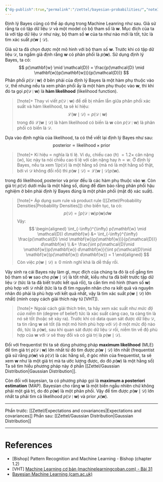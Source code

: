 ```yaml
---
{"dg-publish":true,"permalink":"/zettel/bayesian-probabilities/","noteIcon":"📝","created":"2024-06-30T19:11:48.440+07:00","updated":"2024-07-12T08:26:56.139+07:00"}
---
```



Định lý Bayes cũng có thể áp dụng trong Machine Leanring như sau. Giả sử rằng ta có tập dữ liệu $\mathcal{D}$ và một model có bộ tham số là $\mathbf{w}$. Mục đích của ta là với tập dữ liệu $\mathcal{D}$ như này, bộ tham số $\mathbf{w}$ của ta như nào mới là tốt, tức là tìm xác suất $p(\mathbf{w} \mid \mathcal{D})$.

Giả sử ta đã chọn được một mô hình với bộ tham số $\mathbf{w}$. Trước khi có tập dữ liệu $\mathcal{D}$, ta ngầm giả định rằng $\mathbf{w}$ có phân phối là $p(\mathbf{w})$. Sử dụng định lý Bayes, ta có:
$$
p(\mathbf{w} \mid \mathcal{D}) = \frac{p(\mathcal{D} \mid \mathbf{w})p(\mathbf{w})}{p(\mathcal{D})}
$$
Phân phối $p(\mathcal{D} \mid \mathbf{w})$ ở bên phải của định lý Bayes là một hàm phụ thuộc vào $\mathcal{D}$, thế nhưng nếu ta xem phân phối ấy là một hàm phụ thuộc vào $\mathbf{w}$, thì khi đó ta gọi $p(\mathcal{D} \mid \mathbf{w})$ là **hàm likelihood** (likelihood function).

>[!note]+
>Thay vì viết $p(\mathcal{D} \mid \mathbf{w})$ để dễ bị nhầm lẫn giữa phân phối xác suất và hàm likelihood, ta sẽ kí hiệu:
>$$
\mathcal{L}(\mathbf{w} \mid \mathcal{D}) = p(\mathcal{D} \mid \mathbf{w})
>$$
>trong đó $\mathcal{L}(\mathbf{w} \mid \mathcal{D})$ là hàm likelihood có biến là $\mathbf{w}$ còn $p(\mathcal{D} \mid \mathbf{w})$ là phân phối có biến là $\mathcal{D}$.

Dựa vào định nghĩa của likelihood, ta có thể viết lại định lý Bayes như sau:
$$
\text{posterior} \propto \text{likelihood} \times \text{prior}
$$
>[!note]+
>Kí hiệu $\propto$ nghĩa là tỉ lệ. Ví dụ, chiều cao ($h$) $= 1.2 \times$ cân nặng ($w$), lúc này ta nói chiều cao tỉ lệ với cân nặng hay $h \propto w$. Ở định lý Bayes, nếu ta xem $1 / p(\mathcal{D})$ là một hằng số (mà nó là một hằng số thật, bởi vì $\mathcal{D}$ không đổi rồi) thì $p(\mathbf{w} \mid \mathcal{D}) \propto \mathcal{L}(\mathbf{w} \mid \mathcal{D})p(\mathbf{w})$.

trong đó $\text{likelihood}, \text{posterior}$ và $\text{prior}$ đều là các hàm phụ thuộc vào $\mathbf{w}$. Còn giá trị $p(\mathcal{D})$ dưới mẫu là một hằng số, dùng để đảm bảo rằng phân phối hậu nghiệm ở bên phải định lý Bayes đúng là một phân phối (mật độ xác suất).

>[!note]+
>Áp dụng sum rule và product rule ([[Zettel/Probability Densities\|Probability Densities]]) cho biến tục, ta có:
>$$
>p(\mathcal{D}) = \int p(\mathcal{D} \mid \mathbf{w}) p(\mathbf{w}) d\mathbf{w}
>$$
>Vậy:
>$$
\begin{aligned}
\int_{-\infty}^{\infty} p(\mathbf{w} \mid \mathcal{D}) d\mathbf{w} &= \int_{-\infty}^{\infty} \frac{p(\mathcal{D} \mid \mathbf{w})p(\mathbf{w})}{p(\mathcal{D})} d\mathbf{w} \\
&= \frac{\int p(\mathcal{D}\mid \mathbf{w})p(\mathbf{w}) d\mathbf{w}}{\int p(\mathcal{D}\mid \mathbf{w})p(\mathbf{w}) d\mathbf{w}} = 1
\end{aligned}
>$$
>Còn việc $p(\mathbf{w} \mid \mathcal{D}) \geq 0$ mình nghĩ khá là dễ thấy rồi.

Vậy sinh ra cái Bayes này làm gì, mục đích của chúng ta đó là cố gắng tìm bộ tham số $\mathbf{w}$ sao cho $p(\mathbf{w} \mid \mathcal{D})$ là tốt nhất, kiểu như ta đã biết trước tập dữ liệu $\mathcal{D}$ (tức là ta đã biết trước kết quả rồi), ta cần tìm mô hình (tham số $\mathbf{w}$) phù hợp với $\mathcal{D}$ nhất (tức là ta đi tìm nguyên nhân cho ra kết quả và nguyên nhân đó phải là phù hợp với kết quả nhất, vậy là tìm xác suất $p(\mathbf{w}\mid \mathcal{D})$ lớn nhất) (mình copy cách giải thích này từ [VHT]).

>[!note]+
>Ngoài cách giải thích trên, ta hãy xem xác suất như *mức độ của niềm tin* (degree of belief) tức là xác suất càng cao, ta càng tin là nó sẽ tốt (hoặc sẽ xảy ra). Trước khi có data quan sát được dữ liệu $\mathcal{D}$, ta tin rằng $\mathbf{w}$ sẽ tốt (là một mô hình phù hợp với $\mathcal{D}$) ở một mức độ nào đó, tức là $p(\mathbf{w})$, sau khi quan sát được dữ liệu ${} \mathcal{D}$ rồi, niềm tin về độ phù hợp của $\mathbf{w}$ với ${} \mathcal{D} {}$ sẽ thay đổi và có giá trị là $p(\mathbf{w} \mid \mathcal{D})$.

Đối với frequentist thì ta sẽ dùng phương pháp **maximum likelihood** (MLE) để tìm giá trị $p(\mathcal{D} \mid \mathbf{w})$ lớn nhất từ đó tìm được $p(\mathbf{w} \mid \mathcal{D})$ lớn nhất (frequentist giả sử rằng $p(\mathbf{w})$ và $p(\mathcal{D})$ là các hằng số, ở góc nhìn của frequentist, ta sẽ xem $\mathbf{w}$ như là một giá trị mà ta ước lượng được, do đó $p(\mathbf{w})$ là một hằng số) Ta sẽ tìm hiểu phương pháp này ở phần [[Zettel/Gaussian Distribution\|Gaussian Distribution]].

Còn đối với bayesian, ta có phương pháp gọi là **maximum a posteriori estimation** (MAP). Bayesian cho rằng $\mathbf{w}$ là một biến ngẫu nhiên chứ không phải một giá trị, do đó $p(\mathbf{w})$ là một phân phối. Vậy để tìm được $p(\mathbf{w} \mid \mathcal{D})$ lớn nhất ta phải tìm cả likelihood $p(\mathcal{D} \mid \mathbf{w})$ và prior $\mathcal{p}(\mathbf{w})$.

---

Phần trước: [[Zettel/Expectations and covariances\|Expectations and covariances]]
Phần sau: [[Zettel/Gaussian Distribution\|Gaussian Distribution]]

---
# References

- [Bishop] Pattern Recognition and Machine Learning - Bishop (chapter 1.2)
- [VHT]  [Machine Learning cơ bản (machinelearningcoban.com) - Bài 31](https://machinelearningcoban.com/2017/07/17/mlemap/)
- [Bayesian Machine Learning (cam.ac.uk)](https://mlg.eng.cam.ac.uk/zoubin/bayesian.html)
